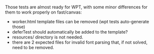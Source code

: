 Those tests are almost ready for WPT, with some minor differences for them to
work properly on fast/canvas:

- worker.html template files can be removed (wpt tests auto-generate those)
- deferTest should automatically be added to the template?
- resources/ directory is not needed.
- there are 2 expected files for invalid font parsing that, if not solved,
  need to be removed.
